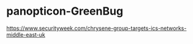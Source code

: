 # panopticon-GreenBug

https://www.securityweek.com/chrysene-group-targets-ics-networks-middle-east-uk
